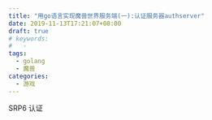 ```yaml
---
title: "用go语言实现魔兽世界服务端(一):认证服务器authserver"
date: 2019-11-13T17:21:07+08:00
draft: true
# keywords:
#   -
tags: 
  - golang
  - 魔兽
categories:
  - 游戏
---
```


SRP6 认证
